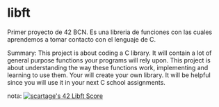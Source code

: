 # libft
Primer proyecto de 42 BCN. Es una libreria de funciones con las cuales aprendemos a tomar contacto con el lenguaje de C.

Summary:
This project is about coding a C library.
It will contain a lot of general purpose functions your programs will rely upon.
This project is about understanding the way these functions work,
implementing and learning to use them. Your will create your own library. It will be
helpful since you will use it in your next C school assignments.

nota: [![scartage's 42 Libft Score](https://badge42.vercel.app/api/v2/clajqcxrz00350flfm44ev8hv/project/2454069)](https://github.com/JaeSeoKim/badge42)
